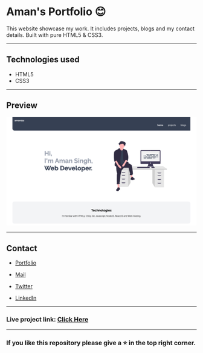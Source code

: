 # Aman's Portfolio 😊

This website showcase my work. It includes projects, blogs and my contact details. Built with pure HTML5 & CSS3. 

---
## Technologies used
* HTML5
* CSS3

---
## Preview
![Aman's Portfolio](/images/portfolio.png "Aman's Portfolio")

---
## Contact 
- [Portfolio](https://amansingh.netlify.app "Aman's Portfolio")

- <a href="mailto: reachout.amansingh@gmail.com" target="_top">Mail</a>

- [Twitter](https://twitter.com/aman11s "Aman's Twitter")

- [LinkedIn](https://linkedin.com/in/aman11s "Aman's LinkedIn")

---

### Live project link: [Click Here](https://amansingh.netlify.app "Aman's Portfolio")

---

### If you like this repository please give a ⭐ in the top right corner.

